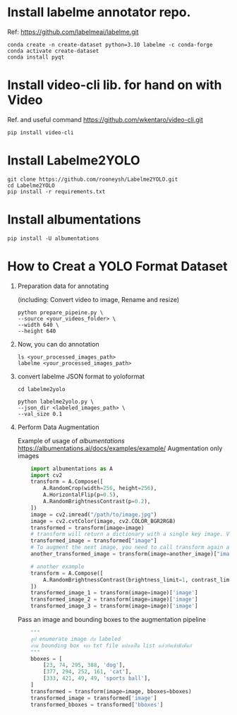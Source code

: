 # Install labelme annotator repo.

Ref: https://github.com/labelmeai/labelme.git

```cli
conda create -n create-dataset python=3.10 labelme -c conda-forge
conda activate create-dataset
conda install pyqt
```

# Install video-cli lib. for hand on with Video

Ref. and useful command https://github.com/wkentaro/video-cli.git

```cli
pip install video-cli
```

# Install Labelme2YOLO

```cli
git clone https://github.com/rooneysh/Labelme2YOLO.git
cd Labelme2YOLO
pip install -r requirements.txt
```

# Install albumentations

```cli
pip install -U albumentations
```

# How to Creat a YOLO Format Dataset

        
1. Preparation data for annotating
    
    (including: Convert video to image, Rename and resize)
    ```cli
    python prepare_pipeine.py \
    --source <your_videos_folder> \
    --width 640 \
    --height 640
    ```

2. Now, you can do annotation

    ```cli
    ls <your_processed_images_path>
    labelme <your_processed_images_path>
    ```

3. convert labelme JSON format to yoloformat 
   
    ```cli
    cd labelme2yolo

    python labelme2yolo.py \
    --json_dir <labeled_images_path> \
    --val_size 0.1
    ```

4. Perform Data Augmentation

    Example of usage of *albumentations*
    https://albumentations.ai/docs/examples/example/
    Augmentation only images

    ```python
        import albumentations as A
        import cv2
        transform = A.Compose([
            A.RandomCrop(width=256, height=256),
            A.HorizontalFlip(p=0.5),
            A.RandomBrightnessContrast(p=0.2),
        ])
        image = cv2.imread("/path/to/image.jpg")
        image = cv2.cvtColor(image, cv2.COLOR_BGR2RGB)
        transformed = transform(image=image)
        # transform will return a dictionary with a single key image. Value at that key will contain an augmented image.   
        transformed_image = transformed["image"]
        # To augment the next image, you need to call transform again and pass a new image as the image argument:
        another_transformed_image = transform(image=another_image)["image"]

        # another example
        transform = A.Compose([
            A.RandomBrightnessContrast(brightness_limit=1, contrast_limit=1, p=1.0),
        ])
        transformed_image_1 = transform(image=image)['image']
        transformed_image_2 = transform(image=image)['image']
        transformed_image_3 = transform(image=image)['image']
    ```
    
    Pass an image and bounding boxes to the augmentation pipeline
        
    ```python
        """
        ลูป enumerate image กับ labeled
        อ่าน bounding box จาก txt file แปลงเป็น list แล้วยัดเข้าฟังชันก์
        """
        bboxes = [
            [23, 74, 295, 388, 'dog'],
            [377, 294, 252, 161, 'cat'],
            [333, 421, 49, 49, 'sports ball'],
        ]
        transformed = transform(image=image, bboxes=bboxes)
        transformed_image = transformed['image']
        transformed_bboxes = transformed['bboxes']
    ```
